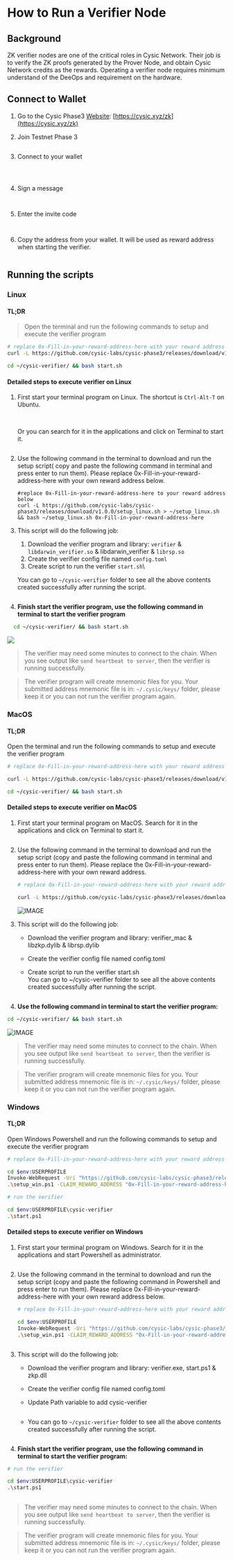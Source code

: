 # How to Run a Verifier Node

## Background

ZK verifier nodes are one of the critical roles in Cysic Network. Their job is to verify the ZK proofs generated by the Prover Node, and obtain Cysic Network credits as the rewards. Operating a verifier node requires minimum understand of the DeeOps and requirement on the hardware.

## Connect to Wallet

1. Go to the Cysic Phase3 [Website](https://cysic.xyz/): [https://cysic.xyz/zk](https://cysic.xyz/zk)
2.  Join Testnet Phase 3

    <figure><img src="../.gitbook/assets/00_cysic_home (2).PNG" alt=""><figcaption></figcaption></figure>
3.  Connect to your wallet

    <figure><img src="../.gitbook/assets/01_connect_wallet (2).PNG" alt=""><figcaption></figcaption></figure>

    <figure><img src="../.gitbook/assets/02_connect_wallet (3).PNG" alt=""><figcaption></figcaption></figure>

    <figure><img src="../.gitbook/assets/image (4).png" alt=""><figcaption></figcaption></figure>
4.  Sign a message

    <figure><img src="../.gitbook/assets/04_sign_message (1).PNG" alt=""><figcaption></figcaption></figure>

    <figure><img src="../.gitbook/assets/image (2).png" alt=""><figcaption></figcaption></figure>
5.  Enter the invite code

    <figure><img src="../.gitbook/assets/06_invite_code (1).png" alt=""><figcaption></figcaption></figure>

    <figure><img src="../.gitbook/assets/07_invite_code (1).png" alt=""><figcaption></figcaption></figure>
6.  Copy the address from your wallet. It will be used as reward address when starting the verifier.

    <figure><img src="../.gitbook/assets/image (3).png" alt=""><figcaption></figcaption></figure>

## Running the scripts

### Linux

#### TL;DR

> Open the terminal and run the following commands to setup and execute the verifier program

```bash
# replace 0x-Fill-in-your-reward-address-here with your reward address below
curl -L https://github.com/cysic-labs/cysic-phase3/releases/download/v1.0.0/setup_linux.sh > ~/setup_linux.sh && bash ~/setup_linux.sh 0x-Fill-in-your-reward-address-here

cd ~/cysic-verifier/ && bash start.sh
```

#### Detailed steps to execute verifier on Linux

1.  First start your terminal program on Linux. The shortcut is `Ctrl-Alt-T` on Ubuntu.

    <figure><img src="../.gitbook/assets/20_linux.png" alt=""><figcaption></figcaption></figure>

    \
    Or you can search for it in the applications and click on Terminal to start it.

    <figure><img src="../.gitbook/assets/21_linux.png" alt=""><figcaption></figcaption></figure>
2.  Use the following command in the terminal to download and run the setup script( copy and paste the following command in terminal and press enter to run them). Please replace 0x-Fill-in-your-reward-address-here with your own reward address below.

    ```
    #replace 0x-Fill-in-your-reward-address-here to your reward address below
    curl -L https://github.com/cysic-labs/cysic-phase3/releases/download/v1.0.0/setup_linux.sh > ~/setup_linux.sh && bash ~/setup_linux.sh 0x-Fill-in-your-reward-address-here
    ```
3.  This script will do the following job:

    1. Download the verifier program and library: `verifier` & `libdarwin_verifier.so` & libdarwin\_verifier & `librsp.so`
    2. Create the verifier config file named `config.toml`
    3. Create script to run the verifier `start.sh`\


    You can go to `~/cysic-verifier` folder to see all the above contents created successfully after running the script.

    <figure><img src="../.gitbook/assets/23_linux.png" alt=""><figcaption></figcaption></figure>
4. **Finish start the verifier program, use the following command in terminal to start the verifier program**

```bash
  cd ~/cysic-verifier/ && bash start.sh
```

![](<../.gitbook/assets/24_linux (1).png>)

> The verifier may need some minutes to connect to the chain. When you see output like `send heartbeat to server`, then the verifier is running successfully.

> The verifier program will create mnemonic files for you. Your submitted address mnemonic file is in: `~/.cysic/keys/` folder, please keep it or you can not run the verifier program again.

### MacOS

#### TL;DR

Open the terminal and run the following commands to setup and execute the verifier program

```bash
# replace 0x-Fill-in-your-reward-address-here with your reward address below

curl -L https://github.com/cysic-labs/cysic-phase3/releases/download/v1.0.0/setup_mac.sh > ~/setup_mac.sh && bash ~/setup_mac.sh 0x-Fill-in-your-reward-address-here

cd ~/cysic-verifier/ && bash start.sh
```

#### Detailed steps to execute verifier on MacOS

1.  First start your terminal program on MacOS. Search for it in the applications and click on Terminal to start it.

    <figure><img src="../.gitbook/assets/25_mac.png" alt=""><figcaption></figcaption></figure>
2.  Use the following command in the terminal to download and run the setup script (copy and paste the following command in terminal and press enter to run them). Please replace the 0x-Fill-in-your-reward-address-here with your own reward address.

    ```bash
    # replace 0x-Fill-in-your-reward-address-here with your reward address

    curl -L https://github.com/cysic-labs/cysic-phase3/releases/download/v1.0.0/setup_mac.sh > ~/setup_mac.sh && bash ~/setup_mac.sh 0x-Fill-in-your-reward-address-here
    ```

    ![IMAGE](../.gitbook/assets/26_mac.png)
3. This script will do the following job:
   * Download the verifier program and library: verifier\_mac & libzkp.dylib & librsp.dylib
   * Create the verifier config file named config.toml
   *   Create script to run the verifier start.sh\
       You can go to \~/cysic-verifier folder to see all the above contents created successfully after running the script.

       <figure><img src="../.gitbook/assets/27_mac.png" alt=""><figcaption></figcaption></figure>
4. **Use the following command in terminal to start the verifier program:**

```bash
cd ~/cysic-verifier/ && bash start.sh
```

![IMAGE](../.gitbook/assets/28_mac.png)

> The verifier may need some minutes to connect to the chain. When you see output like `send heartbeat to server`, then the verifier is running successfully.

> The verifier program will create mnemonic files for you. Your submitted address mnemonic file is in: `~/.cysic/keys/` folder, please keep it or you can not run the verifier program again.

### Windows

#### TL;DR

Open Windows Powershell and run the following commands to setup and execute the verifier program

```bash
# replace 0x-Fill-in-your-reward-address-here with your reward address below

cd $env:USERPROFILE
Invoke-WebRequest -Uri "https://github.com/cysic-labs/cysic-phase3/releases/download/v1.0.0/setup_windows.ps1"
.\setup_win.ps1 -CLAIM_REWARD_ADDRESS "0x-Fill-in-your-reward-address-here"

# run the verifier

cd $env:USERPROFILE\cysic-verifier
.\start.ps1
```

#### Detailed steps to execute verifier on Windows

1.  First start your terminal program on Windows. Search for it in the applications and start Powershell as administrator.

    <figure><img src="../.gitbook/assets/30_win.png" alt=""><figcaption></figcaption></figure>
2.  Use the following command in the terminal to download and run the setup script (copy and paste the following command in Powershell and press enter to run them). Please replace 0x-Fill-in-your-reward-address-here with your own reward address below.

    ```bash
    # replace 0x-Fill-in-your-reward-address-here with your reward address below

    cd $env:USERPROFILE
    Invoke-WebRequest -Uri "https://github.com/cysic-labs/cysic-phase3/releases/download/v1.0.0/setup.ps1" -OutFile "setup_win.ps1"
    .\setup_win.ps1 -CLAIM_REWARD_ADDRESS "0x-Fill-in-your-reward-address-here"
    ```

    <figure><img src="../.gitbook/assets/31_win.png" alt=""><figcaption></figcaption></figure>
3. This script will do the following job:
   * Download the verifier program and library: verifier.exe, start.ps1 & zkp.dll
   * Create the verifier config file named config.toml
   *   Update Path variable to add cysic-verifier

       <figure><img src="../.gitbook/assets/33_win.png" alt=""><figcaption></figcaption></figure>
   *   You can go to `~/cysic-verifier` folder to see all the above contents created successfully after running the script.

       <figure><img src="../.gitbook/assets/32_win.png" alt=""><figcaption></figcaption></figure>
4. **Finish start the verifier program, use the following command in terminal to start the verifier program:**

```bash
# run the verifier

cd $env:USERPROFILE\cysic-verifier
.\start.ps1
```

<figure><img src="../.gitbook/assets/34_win.png" alt=""><figcaption></figcaption></figure>

> The verifier may need some minutes to connect to the chain. When you see output like `send heartbeat to server`, then the verifier is running successfully.

> The verifier program will create mnemonic files for you. Your submitted address mnemonic file is in: `~/.cysic/keys/` folder, please keep it or you can not run the verifier program again.
